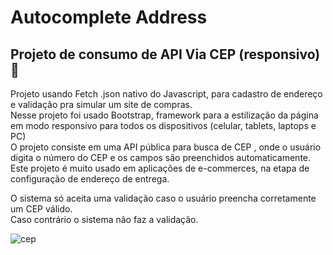 # Autocomplete Address
## Projeto de consumo de API Via CEP (responsivo) 📕

Projeto usando Fetch .json nativo do Javascript, para cadastro de endereço e validação pra simular um site de compras.<br>
Nesse projeto foi usado Bootstrap, framework para a estilização da página em modo responsivo para todos os dispositivos (celular, tablets, laptops e PC)<br>
O projeto consiste em uma API pública para busca de CEP , onde o usuário digita o número do CEP e os campos são preenchidos automaticamente.<br>
Este projeto é muito usado em aplicações de e-commerces, na etapa de configuração de endereço de entrega.

O sistema só aceita uma validação caso o usuário preencha corretamente um CEP válido.<br>
Caso contrário o sistema não faz a validação. <br>

![cep](https://user-images.githubusercontent.com/101463566/212175104-23d25c74-40d4-46ba-8ab8-8963e8f89f02.png)

